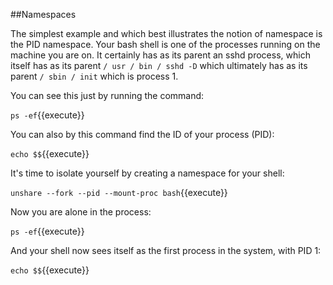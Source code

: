 ##Namespaces

The simplest example and which best illustrates the notion of namespace is the PID namespace. 
Your bash shell is one of the processes running on the machine you are on. 
It certainly has as its parent an sshd process, which itself has as its parent 
`/ usr / bin / sshd -D` which ultimately has as its parent `/ sbin / init` 
which is process 1.

You can see this just by running the command:

`
ps -ef
`{{execute}}

You can also by this command find the ID of your process (PID):

`echo $$`{{execute}}

It's time to isolate yourself by creating a namespace for your shell:

`unshare --fork --pid --mount-proc bash`{{execute}}

Now you are alone in the process:

`ps -ef`{{execute}}

And your shell now sees itself as the first process in the system, with PID 1:

`echo $$`{{execute}}